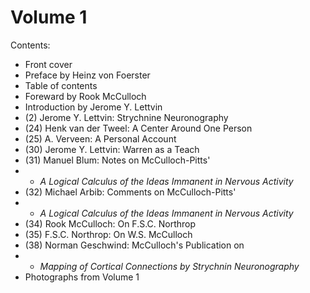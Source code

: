 # Volume 1
Contents:
- Front cover
- Preface by Heinz von Foerster
- Table of contents
- Foreward by Rook McCulloch
- Introduction by Jerome Y. Lettvin
- (2) Jerome Y. Lettvin: Strychnine Neuronography
- (24) Henk van der Tweel: A Center Around One Person
- (25) A. Verveen: A Personal Account
- (30) Jerome Y. Lettvin: Warren as a Teach
- (31) Manuel Blum: Notes on McCulloch-Pitts'
- - _A Logical Calculus of the Ideas Immanent in Nervous Activity_
- (32) Michael Arbib: Comments on McCulloch-Pitts'
- - _A Logical Calculus of the Ideas Immanent in Nervous Activity_
- (34) Rook McCulloch: On F.S.C. Northrop
- (35) F.S.C. Northrop: On W.S. McCulloch
- (38) Norman Geschwind: McCulloch's Publication on
- - _Mapping of Cortical Connections by Strychnin Neuronography_
- Photographs from Volume 1

